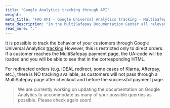 ```yaml
---
title: "Google Analytics tracking through API"
weight:
meta_title: "FAQ API - Google Universal Analytics tracking - MultiSafepay Support"
meta_description: "In the MultiSafepay Documentation Center all relevant information regarding our Plugins and API. As well as Support pages for Payment Method, Tools and General Questions. You can also find the contact details of our Support Team and Integration Team."
read_more: "."
---
```


It is possible to track the behavior of your customers through Google Universal Analytics [tracking](/api/#create-an-order) However, this is restricted only to direct orders. If a customer reaches the MultiSafepay payment page, the UA-code will be loaded and you will be able to see that in the corresponding HTML.

For redirected orders (e.g. iDEAL redirect, some cases of Klarna, Afterpay, etc.), there is NO tracking available, as customers will not pass through a MultiSafepay page after checkout and before the successful payment page. 

> We are currently working on updating the documentation on Google Analytics to accommodate as many of your possible querries as possible. Please check again soon! 